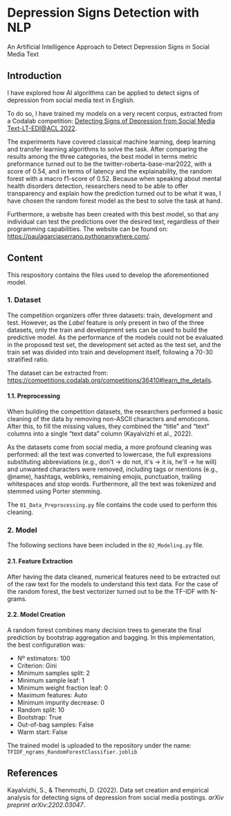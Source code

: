 # Depression Signs Detection with NLP
An Artificial Intelligence Approach to Detect Depression Signs in Social Media Text

## Introduction
I have explored how AI algorithms can be applied to detect signs of depression from social media text in English. 

To do so, I have trained my models on a very recent corpus, extracted from a Codalab competition: <a href="https://competitions.codalab.org/competitions/36410">Detecting Signs of Depression from Social Media Text-LT-EDI@ACL 2022</a>. 

The experiments have covered classical machine learning, deep learning and transfer learning algorithms to solve the task. After comparing the results among the three categories, the best model in terms metric preformance turned out to be the twitter-roberta-base-mar2022, with a score of 0.54, and in terms of latency and the explainability, the random forest with a macro f1-score of 0.52. Because when speaking about mental health disorders detection, researchers need to be able to offer transparency and explain how the prediction turned out to be what it was, I have chosen the random forest model as the best to solve the task at hand. 

Furthermore, a website has been created with this best model, so that any individual can test the predictions over the desired text, regardless of their programming capabilities. The website can be found on: https://paulagarciaserrano.pythonanywhere.com/.

## Content

This respository contains the files used to develop the aforementioned model.

### 1. Dataset

The competition organizers offer three datasets: train, development and test. However, as the _Label_ feature is only present in two of the three datasets, only the train and development sets can be used to build the predictive model. As the performance of the models could not be evaluated in the proposed test set, the development set acted as the test set, and the train set was divided into train and development itself, following a 70-30 stratified ratio.

The dataset can be extracted from: https://competitions.codalab.org/competitions/36410#learn_the_details.

#### 1.1. Preprocessing

When building the competition datasets, the researchers performed a basic cleaning of the data by removing non-ASCII characters and emoticons. After this, to fill the missing values, they combined the “title” and “text” columns into a single “text data” column (Kayalvizhi et al., 2022).

As the datasets come from social media, a more profound cleaning was performed: all the text was converted to lowercase, the full expressions substituting abbreviations (e.g., don't → do not, it's → it is, he'll → he will) and unwanted characters were removed, including tags or mentions (e.g., @name), hashtags, weblinks, remaining emojis, punctuation, trailing whitespaces and stop words. Furthermore, all the text was tokenized and stemmed using Porter stemming.

The ``01_Data_Preprocessing.py`` file contains the code used to perform this cleaning.

### 2. Model

The following sections have been included in the ``02_Modeling.py`` file.

#### 2.1. Feature Extraction

After having the data cleaned, numerical features need to be extracted out of the raw text for the models to understand this text data. For the case of the random forest, the best vectorizer turned out to be the TF-IDF with N-grams.

#### 2.2. Model Creation

A random forest combines many decision trees to generate the final prediction by bootstrap aggregation and bagging. In this implementation, the best configuration was:

* Nº estimators: 100
* Criterion: Gini
* Minimum samples split: 2
* Minimum sample leaf: 1
* Minimum weight fraction leaf: 0
* Maximum features: Auto
* Minimum impurity decrease: 0
* Random split: 10
* Bootstrap: True
* Out-of-bag samples: False
* Warm start: False

The trained model is uploaded to the repository under the name: ``TFIDF_ngrams_RandomForestClassifier.joblib``

## References

Kayalvizhi, S., & Thenmozhi, D. (2022). Data set creation and empirical analysis for detecting signs of depression from social media postings. _arXiv preprint arXiv:2202.03047_.
